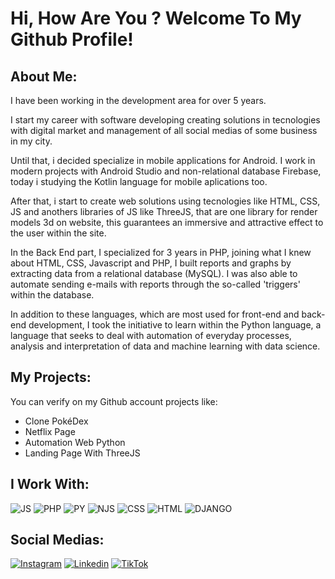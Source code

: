 # Hi, How Are You ? Welcome To My Github Profile!

## About Me: 

I have been working in the development area for over 5 years.

I start my career with software developing creating solutions in tecnologies with digital market and management of all social medias of some business in my city. 

Until that, i decided specialize in mobile applications for Android. I work in modern projects with Android Studio and non-relational database Firebase, today i studying the Kotlin language for mobile aplications too.

After that, i start to create web solutions using tecnologies like HTML, CSS, JS and anothers libraries of JS like ThreeJS, that are one library for render models 3d on website, this guarantees an immersive and attractive effect to the user within the site.

In the Back End part, I specialized for 3 years in PHP, joining what I knew about HTML, CSS, Javascript and PHP, I built reports and graphs by extracting data from a relational database (MySQL). I was also able to automate sending e-mails with reports through the so-called 'triggers' within the database.

In addition to these languages, which are most used for front-end and back-end development, I took the initiative to learn within the Python language, a language that seeks to deal with automation of everyday processes, analysis and interpretation of data and machine learning with data science.


## My Projects:

You can verify on my Github account projects like: 

* Clone PokéDex
* Netflix Page
* Automation Web Python 
* Landing Page With ThreeJS

## I Work With:
![JS](https://img.shields.io/badge/JavaScript-F7DF1E?style=for-the-badge&logo=javascript&logoColor=black)
![PHP](https://img.shields.io/badge/PHP-777BB4?style=for-the-badge&logo=php&logoColor=white)
![PY](https://img.shields.io/badge/Python-14354C?style=for-the-badge&logo=python&logoColor=white)
![NJS](https://img.shields.io/badge/Node.js-43853D?style=for-the-badge&logo=node.js&logoColor=white)
![CSS](https://img.shields.io/badge/CSS3-1572B6?style=for-the-badge&logo=css3&logoColor=white)
![HTML](https://img.shields.io/badge/HTML5-E34F26?style=for-the-badge&logo=html5&logoColor=white)
![DJANGO](https://img.shields.io/badge/Django-092E20?style=for-the-badge&logo=django&logoColor=white)

## Social Medias:
[![Instagram](https://img.shields.io/badge/Instagram-E4405F?style=for-the-badge&logo=instagram&logoColor=white)](https://www.instagram.com/leitepedia/)
[![Linkedin](https://img.shields.io/badge/LinkedIn-0077B5?style=for-the-badge&logo=linkedin&logoColor=white)](https://www.linkedin.com/in/pedro-sousa-98423b170/)
[![TikTok](https://img.shields.io/badge/TikTok-000000?style=for-the-badge&logo=tiktok&logoColor=white)](https://www.tiktok.com/@leitepedia)
